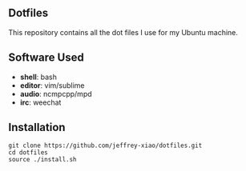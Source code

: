 ## Dotfiles
This repository contains all the dot files I use for my Ubuntu machine.

## Software Used
 - **shell**: bash
 - **editor**: vim/sublime
 - **audio**: ncmpcpp/mpd
 - **irc**: weechat

## Installation
~~~
git clone https://github.com/jeffrey-xiao/dotfiles.git
cd dotfiles
source ./install.sh
~~~
